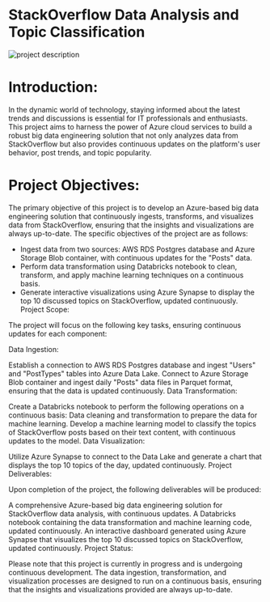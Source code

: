 # StackOverflow Data Analysis and Topic Classification
![project description](https://github.com/abdullahfawazaltulahi/Stackoverflow_project/assets/63244923/d9fd05c7-7670-45c9-bef0-1d65ad20adb3)

# Introduction:

In the dynamic world of technology, staying informed about the latest trends and discussions is essential for IT professionals and enthusiasts. This project aims to harness the power of Azure cloud services to build a robust big data engineering solution that not only analyzes data from StackOverflow but also provides continuous updates on the platform's user behavior, post trends, and topic popularity.

# Project Objectives:

The primary objective of this project is to develop an Azure-based big data engineering solution that continuously ingests, transforms, and visualizes data from StackOverflow, ensuring that the insights and visualizations are always up-to-date. The specific objectives of the project are as follows:

  - Ingest data from two sources: AWS RDS Postgres database and Azure Storage Blob container, with continuous updates for the "Posts" data.
  -  Perform data transformation using Databricks notebook to clean, transform, and apply machine learning techniques on a continuous basis.
  - Generate interactive visualizations using Azure Synapse to display the top 10 discussed topics on StackOverflow, updated continuously.
Project Scope:

The project will focus on the following key tasks, ensuring continuous updates for each component:

Data Ingestion:

Establish a connection to AWS RDS Postgres database and ingest "Users" and "PostTypes" tables into Azure Data Lake.
Connect to Azure Storage Blob container and ingest daily "Posts" data files in Parquet format, ensuring that the data is updated continuously.
Data Transformation:

Create a Databricks notebook to perform the following operations on a continuous basis:
Data cleaning and transformation to prepare the data for machine learning.
Develop a machine learning model to classify the topics of StackOverflow posts based on their text content, with continuous updates to the model.
Data Visualization:

Utilize Azure Synapse to connect to the Data Lake and generate a chart that displays the top 10 topics of the day, updated continuously.
Project Deliverables:

Upon completion of the project, the following deliverables will be produced:

A comprehensive Azure-based big data engineering solution for StackOverflow data analysis, with continuous updates.
A Databricks notebook containing the data transformation and machine learning code, updated continuously.
An interactive dashboard generated using Azure Synapse that visualizes the top 10 discussed topics on StackOverflow, updated continuously.
Project Status:

Please note that this project is currently in progress and is undergoing continuous development. The data ingestion, transformation, and visualization processes are designed to run on a continuous basis, ensuring that the insights and visualizations provided are always up-to-date.
